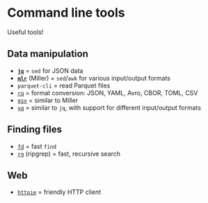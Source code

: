 # Command line tools

Useful tools!

## Data manipulation

- [**`jq`**](https://jqlang.org/) = `sed` for JSON data
- [**`mlr`**](https://github.com/johnkerl/miller) (Miller) = `sed`/`awk` for various input/output formats
- `parquet-cli` = read Parquet files
- [`rq`](https://github.com/dflemstr/rq) = format conversion: JSON, YAML, Avro, CBOR, TOML, CSV
- [`qsv`](https://github.com/dathere/qsv) = similar to Miller
- [`yq`](https://github.com/mikefarah/yq) = similar to `jq`, with support for different input/output formats

## Finding files

- [`fd`](https://github.com/sharkdp/fd) = fast `find`
- [`rg`](https://github.com/BurntSushi/ripgrep) (ripgrep) = fast, recursive search

## Web

- [`httpie`](https://github.com/httpie/cli) = friendly HTTP client

